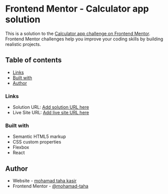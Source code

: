 # Frontend Mentor - Calculator app solution

This is a solution to the [Calculator app challenge on Frontend Mentor](https://www.frontendmentor.io/challenges/calculator-app-9lteq5N29). Frontend Mentor challenges help you improve your coding skills by building realistic projects.

## Table of contents

- [Links](#links)
- [Built with](#built-with)
- [Author](#author)

### Links

- Solution URL: [Add solution URL here](https://your-solution-url.com)
- Live Site URL: [Add live site URL here](https://your-live-site-url.com)

### Built with

- Semantic HTML5 markup
- CSS custom properties
- Flexbox
- React

## Author

- Website - [mohamad taha kasir](https://mohamad-taha.github.io/devtaha/)
- Frontend Mentor - [@mohamad-taha](https://www.frontendmentor.io/profile/mohamad-taha)
